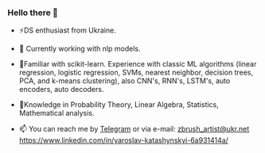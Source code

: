 ### Hello there 👋
- ⚡DS enthusiast from Ukraine. 
- 🔭 Currently working with nlp models.
- 🌱Familiar with scikit-learn. Experience with classic ML algorithms (linear regression, logistic
regression, SVMs, nearest neighbor, decision trees, PCA, and k-means clustering), also CNN's, RNN's,
LSTM's, auto encoders, auto decoders.
- 🌱Knowledge in Probability Theory, Linear Algebra, Statistics, Mathematical analysis.

- 📫 You can reach me by [Telegram](https://telegram.me/morea_93) or via e-mail: zbrush_artist@ukr.net
https://www.linkedin.com/in/yaroslav-katashynskyi-6a931414a/
